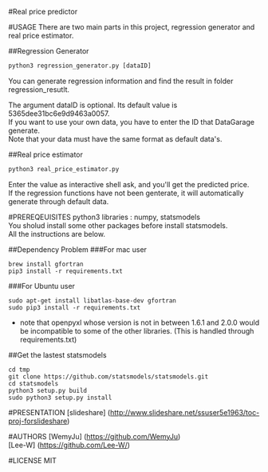 #Real price predictor

#USAGE
There are two main parts in this project, regression generator and real price estimator.

##Regression Generator
```python
python3 regression_generator.py [dataID]
```
You can generate regression information and find the result in folder regression_resutlt.  

The argument dataID is optional. Its default value is 5365dee31bc6e9d9463a0057.  
If you want to use your own data, you have to enter the ID that DataGarage generate.  
Note that your data must have the same format as default data's.  

##Real price estimator
```python
python3 real_price_estimator.py
```
Enter the value as interactive shell ask, and you'll get the predicted price.  
If the regression functions have not been genterate, it will automatically generate through default data.

#PREREQEUISITES
python3
libraries : numpy, statsmodels  
You sholud install some other packages before install statsmodels.  
All the instructions are below.

##Dependency Problem
###For mac user
```shell
brew install gfortran
pip3 install -r requirements.txt
```
###For Ubuntu user
```shell
sudo apt-get install libatlas-base-dev gfortran
sudo pip3 install -r requirements.txt
```
* note that openpyxl whose version is not in between 1.6.1 and 2.0.0 would be incompatible to some of the other libraries. (This is handled through requirements.txt)

##Get the lastest statsmodels
```shell
cd tmp
git clone https://github.com/statsmodels/statsmodels.git 
cd statsmodels
python3 setup.py build
sudo python3 setup.py install
```

#PRESENTATION
[slideshare] (http://www.slideshare.net/ssuser5e1963/toc-proj-forslideshare)

#AUTHORS
[WemyJu] (https://github.com/WemyJu)  
[Lee-W] (https://github.com/Lee-W/)

#LICENSE
MIT
